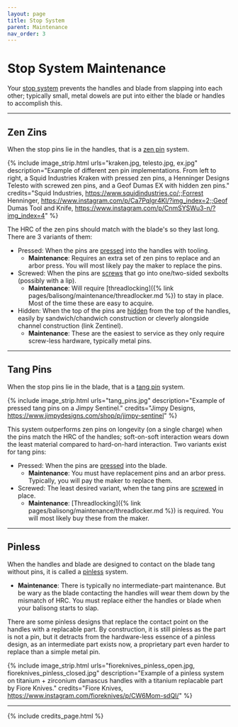 ```yaml
---
layout: page
title: Stop System
parent: Maintenance
nav_order: 3
---
```


# Stop System Maintenance

Your <ins>stop system</ins> prevents the handles and blade from slapping into each other; typically small, metal dowels are put into either the blade or handles to accomplish this.

---

## Zen Zins
When the stop pins lie in the handles, that is a <ins>zen pin</ins> system. 

{% include image_strip.html urls="kraken.jpg, telesto.jpg, ex.jpg" description="Example of different zen pin implementations. From left to right, a Squid Industries Kraken with pressed zen pins, a Henninger Designs Telesto with screwed zen pins, and a Geof Dumas EX with hidden zen pins." credits="Squid Industries, https://www.squidindustries.co/;;Forrest Henninger, https://www.instagram.com/p/Ca7Pqlgr4Kl/?img_index=2;;Geof Dumas Tool and Knife, https://www.instagram.com/p/CnmSYSWu3-n/?img_index=4" %}

The HRC of the zen pins should match with the blade's so they last long. There are 3 variants of them:
- Pressed: When the pins are <ins>pressed</ins> into the handles with tooling. 
  - **Maintenance**: Requires an extra set of zen pins to replace and an arbor press. You will most likely pay the maker to replace the pins.
- Screwed: When the pins are <ins>screws</ins> that go into one/two-sided sexbolts (possibly with a lip). 
  - **Maintenance**: Will require [threadlocking]({% link pages/balisong/maintenance/threadlocker.md %}) to stay in place. Most of the time these are easy to acquire.
- Hidden: When the top of the pins are <ins>hidden</ins> from the top of the handles, easily by sandwich/chandwich construction or cleverly alongside channel construction (link Zentinel). 
  - **Maintenance**: These are the easiest to service as they only require screw-less hardware, typically metal pins.

---

## Tang Pins

When the stop pins lie in the blade, that is a <ins>tang pin</ins> system. 

{% include image_strip.html urls="tang_pins.jpg" description="Example of pressed tang pins on a Jimpy Sentinel." credits="Jimpy Designs, https://www.jimpydesigns.com/shop/p/jimpy-sentinel" %}

This system outperforms zen pins on longevity (on a single charge) when the pins match the HRC of the handles; soft-on-soft interaction wears down the least material compared to hard-on-hard interaction. Two variants exist for tang pins:

- Pressed: When the pins are <ins>pressed</ins> into the blade. 
  - **Maintenance**: You must have replacement pins and an arbor press. Typically, you will pay the maker to replace them.
- Screwed: The least desired variant, when the tang pins are <ins>screwed</ins> in place. 
  - **Maintenance**: [Threadlocking]({% link pages/balisong/maintenance/threadlocker.md %}) is required. You will most likely buy these from the maker.

---

## Pinless

When the handles and blade are designed to contact on the blade tang without pins, it is called a <ins>pinless</ins> system. 

- **Maintenance**: There is typically no intermediate-part maintenance. But be wary as the blade contacting the handles will wear them down by the mismatch of HRC. You must replace either the handles or blade when your balisong starts to slap.

There are some pinless designs that replace the contact point on the handles with a replacable part. By construction, it is still pinless as the part is not a pin, but it detracts from the hardware-less essence of a pinless design, as an intermediate part exists now, a proprietary part even harder to replace than a simple metal pin.

{% include image_strip.html urls="fioreknives_pinless_open.jpg, fioreknives_pinless_closed.jpg" description="Example of a pinless system on titanium + zirconium damascus handles with a titanium replacable part by Fiore Knives." credits="Fiore Knives, https://www.instagram.com/fioreknives/p/CW6Mom-sdQI/" %}

---

{% include credits_page.html %}